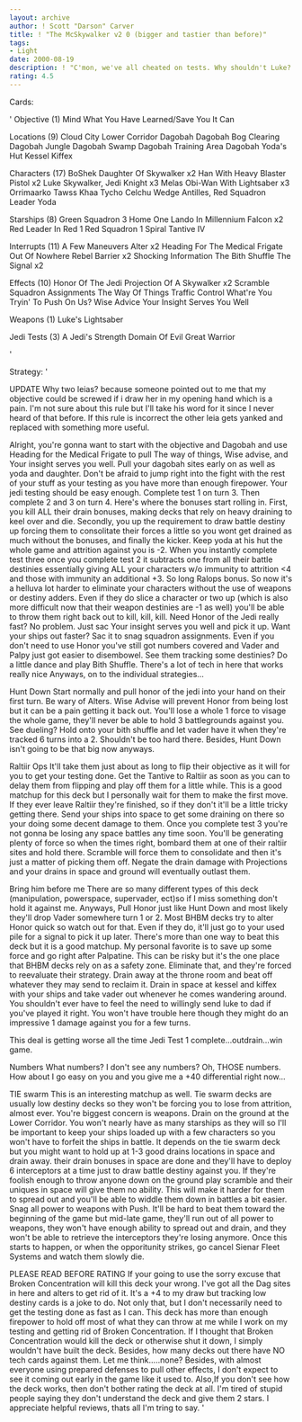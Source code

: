 ```yaml
---
layout: archive
author: ! Scott "Darson" Carver
title: ! "The McSkywalker v2 0 (bigger and tastier than before)"
tags:
- Light
date: 2000-08-19
description: ! "C'mon, we've all cheated on tests. Why shouldn't Luke? Here's my new and improved Jedi Test 3 deck."
rating: 4.5
---
```

Cards: 

'
Objective (1)
 Mind What You Have Learned/Save You It Can

Locations (9)
 Cloud City Lower Corridor
 Dagobah
 Dagobah Bog Clearing
 Dagobah Jungle
 Dagobah Swamp
 Dagobah Training Area
 Dagobah Yoda's Hut
 Kessel
 Kiffex

Characters (17)
 BoShek
 Daughter Of Skywalker	x2
 Han With Heavy Blaster Pistol	x2
 Luke Skywalker, Jedi Knight  x3
 Melas
 Obi-Wan With Lightsaber  x3
 Orrimaarko
 Tawss Khaa
 Tycho Celchu
 Wedge Antilles, Red Squadron Leader
 Yoda

Starships (8)
 Green Squadron 3
 Home One
 Lando In Millennium Falcon  x2
 Red Leader In Red 1
 Red Squadron 1
 Spiral
 Tantive IV

Interrupts (11)
 A Few Maneuvers
 Alter	x2
 Heading For The Medical Frigate
 Out Of Nowhere
 Rebel Barrier	x2
 Shocking Information
 The Bith Shuffle
 The Signal  x2

Effects (10)
 Honor Of The Jedi
 Projection Of A Skywalker  x2
 Scramble
 Squadron Assignments
 The Way Of Things
 Traffic Control
 What're You Tryin' To Push On Us?
 Wise Advice
 Your Insight Serves You Well

Weapons (1)
 Luke's Lightsaber

Jedi Tests (3)
 A Jedi's Strength
 Domain Of Evil
 Great Warrior

'

Strategy: '

UPDATE Why two leias? because someone pointed out to me that my objective could be screwed if i draw her in my opening hand which is a pain. I'm not sure about this rule but I'll take his word for it since I never heard of that before. If this rule is incorrect the other leia gets yanked and replaced with something more useful.

Alright, you're gonna want to start with the objective and Dagobah and use Heading for the Medical Frigate to pull The way of things, Wise advise, and Your insight serves you well. Pull your dagobah sites early on as well as yoda and daughter.  Don't be afraid to jump right into the fight with the rest of your stuff as your testing as you have more than enough firepower. Your jedi testing should be easy enough. Complete test 1 on turn 3. Then complete 2 and 3 on turn 4. Here's where the bonuses start rolling in. First, you kill ALL their drain bonuses, making decks that rely on heavy draining to keel over and die. Secondly, you up the requirement to draw battle destiny up forcing them to consolitate their forces a little so you wont get drained as much without the bonuses, and finally the kicker. Keep yoda at his hut the whole game and attrition against you is -2. When you instantly complete test three once you complete test 2 it subtracts one from all their battle destinies essentially giving ALL your characters w/o immunity to attrition <4 and those with immunity an additional +3. So long Ralops bonus. So now it's a helluva lot harder to eliminate your characters without the use of weapons or destiny adders. Even if they do slice a character or two up (which is also more difficult now that their weapon destinies are -1 as well) you'll be able to throw them right back out to kill, kill, kill. Need Honor of the Jedi really fast? No problem. Just sac Your insight serves you well and pick it up. Want your ships out faster? Sac it to snag squadron assignments. Even if you don't need to use Honor you've still got numbers covered and Vader and Palpy just got easier to disembowel. See them tracking some destinies? Do a little dance and play Bith Shuffle. There's a lot of tech in here that works really nice Anyways, on to the individual strategies...

Hunt Down
Start normally and pull honor of the jedi into your hand on their first turn. Be wary of Alters. Wise Advise will prevent Honor from being lost but it can be a pain getting it back out. You'll lose a whole 1 force to visage the whole game, they'll never be able to hold 3 battlegrounds against you. See dueling? Hold onto your bith shuffle and let vader have it when they're tracked 6 turns into a 2. Shouldn't be too hard there. Besides, Hunt Down isn't going to be that big now anyways.

Raltiir Ops
It'll take them just about as long to flip their objective as it will for you to get your testing done. Get the Tantive to Raltiir as soon as you can to delay them from flipping and play off them for a little while. This is a good matchup for this deck but I personally wait for them to make the first move. If they ever leave Raltiir they're finished, so if they don't it'll be a little tricky getting there. Send your ships into space to get some draining on there so your doing some decent damage to them. Once you complete test 3 you're not gonna be losing any space battles any time soon. You'll be generating plenty of force so when the times right, bombard them at one of their raltiir sites and hold there. Scramble will force them to consolidate and then it's just a matter of picking them off. Negate the drain damage with Projections and your drains in space and ground will eventually outlast them.

Bring him before me
There are so many different types of this deck (manipulation, powerspace, supervader, ect)so if I miss something don't hold it against me. Anyways, Pull Honor just like Hunt Down and most likely they'll drop Vader somewhere turn 1 or 2. Most BHBM decks try to alter Honor quick so watch out for that. Even if they do, it'll just go to your used pile for a signal to pick it up later. There's more than one way to beat this deck but it is a good matchup. My personal favorite is to save up some force and go right after Palpatine. This can be risky but it's the one place that BHBM decks rely on as a safety zone. Eliminate that, and they're forced to reevaluate their strategy. Drain away at the throne room and beat off whatever they may send to reclaim it. Drain in space at kessel and kiffex with your ships and take vader out whenever he comes wandering around. You shouldn't ever have to feel the need to willingly send luke to dad if you've played it right. You won't have trouble here though they might do an impressive 1 damage against you for a few turns.

This deal is getting worse all the time
Jedi Test 1 complete...outdrain...win game.

Numbers
What numbers? I don't see any numbers? Oh, THOSE numbers. How about I go easy on you and you give me a +40 differential right now...

TIE swarm
This is an interesting matchup as well. Tie swarm decks are usually low destiny decks so they won't be forcing you to lose from attrition, almost ever. You're biggest concern is weapons. Drain on the ground at the Lower Corridor. You won't nearly have as many starships as they will so I'll be important to keep your ships loaded up with a few characters so you won't have to forfeit the ships in battle. It depends on the tie swarm deck but you might want to hold up at 1-3 good drains locations in space and drain away. their drain bonuses in space are done and they'll have to deploy 6 interceptors at a time just to draw battle destiny against you. If they're foolish enough to throw anyone down on the ground play scramble and their uniques in space will give them no ability. This will make it harder for them to spread out and you'll be able to widdle them down in battles a bit easier. Snag all power to weapons with Push. It'll be hard to beat them toward the beginning of the game but mid-late game, they'll run out of all power to weapons, they won't have enough ability to spread out and drain, and they won't be able to retrieve the interceptors they're losing anymore. Once this starts to happen, or when the opporitunity strikes, go cancel Sienar Fleet Systems and watch them slowly die.

PLEASE READ BEFORE RATING If your going to use the sorry excuse that Broken Concentration will kill this deck your wrong. I've got all the Dag sites in here and alters to get rid of it. It's a +4 to my draw but tracking low destiny cards is a joke to do. Not only that, but I don't necessarily need to get the testing done as fast as I can. This deck has more than enough firepower to hold off most of what they can throw at me while I work on my testing and getting rid of Broken Concentration. If I thought that Broken Concentration would kill the deck or otherwise shut it down, I simply wouldn't have built the deck. Besides, how many decks out there have NO tech cards against them. Let me think.....none? Besides, with almost everyone using prepared defenses to pull other effects, I don't expect to see it coming out early in the game like it used to. Also,If you don't see how the deck works, then don't bother rating the deck at all. I'm tired of stupid people saying they don't understand the deck and give them 2 stars. I appreciate helpful reviews, thats all I'm tring to say.
'